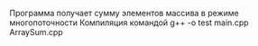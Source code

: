 Программа получает сумму элементов массива в режиме многопоточности
Компиляция командой g++ -o test main.cpp ArraySum.cpp
